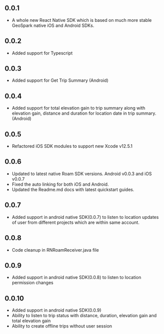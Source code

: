 ## 0.0.1

* A whole new React Native SDK which is based on much more stable GeoSpark native iOS and Android SDKs.

## 0.0.2

* Added support for Typescript

## 0.0.3

* Added support for Get Trip Summary (Android)

## 0.0.4

* Added support for total elevation gain to trip summary along with elevation gain, distance and duration for location date in trip summary. (Android)

## 0.0.5

* Refactored iOS SDK modules to support new Xcode v12.5.1

## 0.0.6

* Updated to latest native Roam SDK versions. Android v0.0.3 and iOS v0.0.7
* Fixed the auto linking for both iOS and Android.
* Updated the Readme.md docs with latest quickstart guides.

## 0.0.7

* Added support in android native SDK(0.0.7) to listen to location updates of user from different projects which are within same account.

## 0.0.8

* Code cleanup in RNRoamReceiver.java file

## 0.0.9

* Added support in android native SDK(0.0.8) to listen to location permission changes

## 0.0.10

* Added support in android native SDK(0.0.9)
* Ability to listen to trip status with distance, duration, elevation gain and total elevation gain
* Ability to create offline trips without user session

